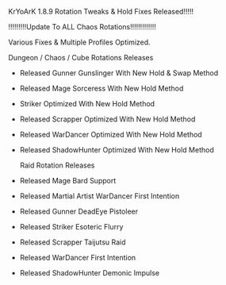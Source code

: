 KrYoArK 1.8.9 Rotation Tweaks & Hold Fixes Released!!!!!

!!!!!!!!!Update To ALL Chaos Rotations!!!!!!!!!!!!!


Various Fixes & Multiple Profiles Optimized.

 Dungeon / Chaos / Cube Rotations Releases
+ Released Gunner Gunslinger With New Hold & Swap Method
+ Released Mage Sorceress With New Hold Method
+ Striker Optimized With New Hold Method
+ Released Scrapper Optimized With New Hold Method
+ Released WarDancer Optimized With New Hold Method
+ Released ShadowHunter Optimized With New Hold Method


  Raid Rotation Releases
+ Released Mage Bard Support
+ Released Martial Artist WarDancer First Intention
+ Released Gunner DeadEye Pistoleer
+ Released Striker Esoteric Flurry
+ Released Scrapper Taijutsu Raid
+ Released WarDancer First Intention
+ Released ShadowHunter Demonic Impulse